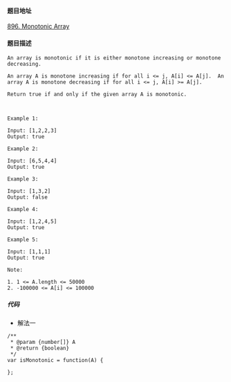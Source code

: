 #### 题目地址
[896. Monotonic Array](https://leetcode.com/problems/monotonic-array/)
#### 题目描述
```
An array is monotonic if it is either monotone increasing or monotone decreasing.

An array A is monotone increasing if for all i <= j, A[i] <= A[j].  An array A is monotone decreasing if for all i <= j, A[i] >= A[j].

Return true if and only if the given array A is monotonic.

 

Example 1:

Input: [1,2,2,3]
Output: true

Example 2:

Input: [6,5,4,4]
Output: true

Example 3:

Input: [1,3,2]
Output: false

Example 4:

Input: [1,2,4,5]
Output: true

Example 5:

Input: [1,1,1]
Output: true

Note:

1. 1 <= A.length <= 50000
2. -100000 <= A[i] <= 100000
```

##### 代码

- 解法一
```
/**
 * @param {number[]} A
 * @return {boolean}
 */
var isMonotonic = function(A) {
    
};
```
